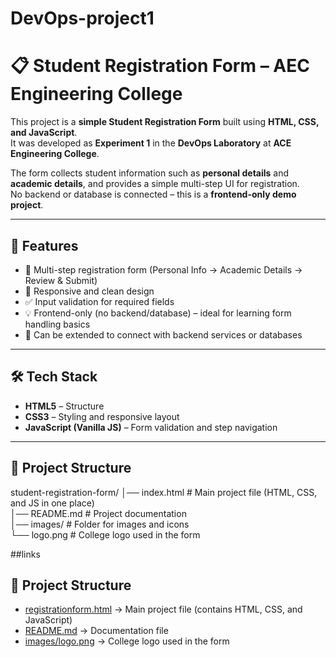 # DevOps-project1

# 📋 Student Registration Form – AEC Engineering College  

This project is a **simple Student Registration Form** built using **HTML, CSS, and JavaScript**.  
It was developed as **Experiment 1** in the **DevOps Laboratory** at **ACE Engineering College**.  

The form collects student information such as **personal details** and **academic details**, and provides a simple multi-step UI for registration.  
No backend or database is connected – this is a **frontend-only demo project**.

---

## 🚀 Features  
- 📝 Multi-step registration form (Personal Info → Academic Details → Review & Submit)  
- 🎨 Responsive and clean design  
- ✅ Input validation for required fields  
- 💡 Frontend-only (no backend/database) – ideal for learning form handling basics  
- 🔄 Can be extended to connect with backend services or databases  

---

## 🛠️ Tech Stack  
- **HTML5** – Structure  
- **CSS3** – Styling and responsive layout  
- **JavaScript (Vanilla JS)** – Form validation and step navigation  

---

## 📂 Project Structure  

student-registration-form/
│── index.html        # Main project file (HTML, CSS, and JS in one place)  
│── README.md         # Project documentation  
│── images/           # Folder for images and icons  
    └── logo.png      # College logo used in the form  


##links 
## 📂 Project Structure  

- [registrationform.html](./registrationform.html) → Main project file (contains HTML, CSS, and JavaScript)  
- [README.md](./README.md) → Documentation file  
- [images/logo.png](./images/logo.png) → College logo used in the form  
 


